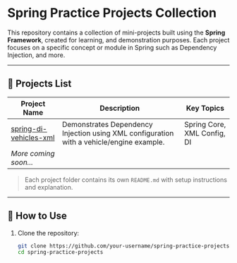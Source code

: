 # Spring Practice Projects Collection

This repository contains a collection of mini-projects built using the **Spring Framework**, created for learning, and demonstration purposes. Each project focuses on a specific concept or module in Spring such as Dependency Injection, and more.

---

## 📂 Projects List

| Project Name | Description | Key Topics |
|--------------|-------------|------------|
| [spring-di-vehicles-xml](./spring-di-vehicles-xml/) | Demonstrates Dependency Injection using XML configuration with a vehicle/engine example. | Spring Core, XML Config, DI |
| _More coming soon..._ | | |

> Each project folder contains its own `README.md` with setup instructions and explanation.

---

## 🚀 How to Use

1. Clone the repository:
   ```bash
   git clone https://github.com/your-username/spring-practice-projects.git
   cd spring-practice-projects
